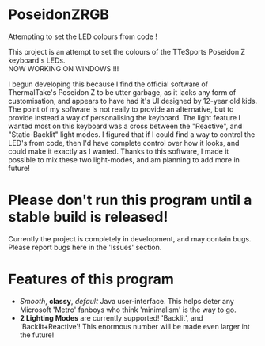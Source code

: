 # PoseidonZRGB
Attempting to set the LED colours from code !

This project is an attempt to set the colours of the TTeSports Poseidon Z keyboard's LEDs.<br>
NOW WORKING ON WINDOWS !!!

I begun developing this because I find the official software of ThermalTake's Poseidon Z to be utter garbage, as it lacks any form of customisation, and appears to have had it's UI designed by 12-year old kids.<br>
The point of my software is not really to provide an alternative, but to provide instead a way of personalising the keyboard. The light feature I wanted most on this keyboard was a cross between the "Reactive", and "Static-Backlit" light modes. I figured that if I could find a way to control the LED's from code, then I'd have complete control over how it looks, and could make it exactly as I wanted. Thanks to this software, I made it possible to mix these two light-modes,
and am planning to add more in future!

# Please don't run this program until a stable build is released!
Currently the project is completely in development, and may contain bugs. Please report bugs here in the 'Issues' section.

# Features of this program
* *Smooth*, **classy**, _default_ Java user-interface. This helps deter any Microsoft 'Metro' fanboys who think 'minimalism' is the way to go.<br>
* **2 Lighting Modes** are currently supported! 'Backlit', and 'Backlit+Reactive'! This enormous number will be made even larger int the future!
